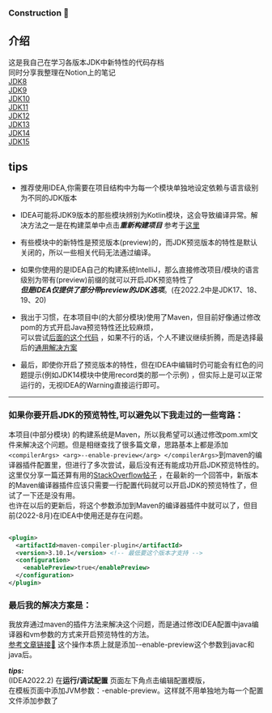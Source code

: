 ### Construction 🚧

## 介绍

这是我自己在学习各版本JDK中新特性的代码存档  
同时分享我整理在Notion上的笔记  
[JDK8](https://seasidetown.notion.site/JDK8-ce3b068baeac460ea54162483826bf6b)  
[JDK9](https://seasidetown.notion.site/JDK9-e39ce52b2c1b41198c302f95a543f822)  
[JDK10](https://seasidetown.notion.site/JDK10-1f7b4cbca315423b8bdcce7101324f94)  
[JDK11](https://seasidetown.notion.site/JDK11-f66d855061534e3584c2384feb5dee0f)  
[JDK12](https://seasidetown.notion.site/JDK12-9ae7ccedafd748ce8195fd882cf1c4aa)  
[JDK13]()  
[JDK14]()  
[JDK15]()

## tips

+ 推荐使用IDEA,你需要在项目结构中为每一个模块单独地设定依赖与语言级别为不同的JDK版本

+ IDEA可能将JDK9版本的那些模块辨别为Kotlin模块，这会导致编译异常。解决方法之一是在构建菜单中点击***重新构建项目***
  参考于[这里](https://stackoverflow.com/questions/53497454/intellij-idea-ultimate-2018-3-thinks-my-java-9-project-is-a-kotlin-project)

+ 有些模块中的新特性是预览版本(preview)的，而JDK预览版本的特性是默认关闭的，所以一些相关代码无法通过编译。
+ 如果你使用的是IDEA自己的构建系统IntelliJ，那么直接修改项目/模块的语言级别为带有(preview)前缀的就可以开启JDK预览特性了  
  ***但是IDEA仅提供了部分带preview的JDK选项***。(在2022.2中是JDK17、18、19、20)
+ 我出于习惯，在本项目中(的大部分模块)使用了Maven，但目前好像通过修改pom的方式开启Java预览特性还比较麻烦，  
  可以尝试[后面的这个代码](#如果你要开启JDK的预览特性,可以避免以下我走过的一些弯路：)
  ，如果不行的话，个人不建议继续折腾，而是选择最后的[通用解决方案](#**最后我的解决方案是：**)
+ 最后，即使你开启了预览版本的特性，但在IDEA中编辑时仍可能会有红色的问题提示(例如JDK14模块中使用record类的那一个示例)
  ，但实际上是可以正常运行的，无视IDEA的Warning直接运行即可。

------------------------------------------------------

### 如果你要开启JDK的预览特性,可以避免以下我走过的一些弯路：

本项目(中部分模块)
的构建系统是Maven，所以我希望可以通过修改pom.xml文件来解决这个问题。但是相继查找了很多篇文章，思路基本上都是添加`<compilerArgs>
<arg>--enable-preview</arg>
</compilerArgs>`到maven的编译器插件配置里，但进行了多次尝试，最后没有还有能成功开启JDK预览特性的。  
这里仅分享一篇还算有用的[StackOverflow帖子](https://stackoverflow.com/questions/52232681/compile-and-execute-a-jdk-preview-feature-with-maven)
，在最新的一个回答中，新版本的Maven编译器插件应该只需要一行配置代码就可以开启JDK的预览特性了，但试了一下还是没有用。  
也许在以后的更新后，将这个参数添加到Maven的编译器插件中就可以了，但目前(2022-8月)在IDEA中使用还是存在问题。

```xml

<plugin>
  <artifactId>maven-compiler-plugin</artifactId>
  <version>3.10.1</version> <!-- 最低要这个版本才支持 -->
  <configuration>
    <enablePreview>true</enablePreview>
  </configuration>
</plugin>
```

### **最后我的解决方案是：**

我放弃通过maven的插件方法来解决这个问题，而是通过修改IDEA配置中java编译器和vm参数的方式来开启预览特性的方法。  
[参考文章链接🔗](https://foojay.io/today/how-to-run-project-loom-from-intellij-idea/)
这个操作本质上就是添加--enable-preview这个参数到javac和java后。

***tips:***  
(IDEA2022.2) 在**运行/调试配置** 页面左下角点击编辑配置模版，   
在模板页面中添加JVM参数：-enable-preview。这样就不用单独地为每一个配置文件添加参数了
